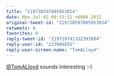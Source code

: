 ```yaml
---
title: "219730597805953024"
date: Mon Jul 02 09:53:51 +0000 2012
original-tweet-id: "219730597805953024"
retweets: 0
favorites: 0
reply-tweet-id: "219719741332393984"
reply-user-id: "223904855"
reply-user-screen-name: "TomALloyd"
---
```

<a href="https://twitter.com/TomALloyd">@TomALloyd</a> sounds interesting :-)
